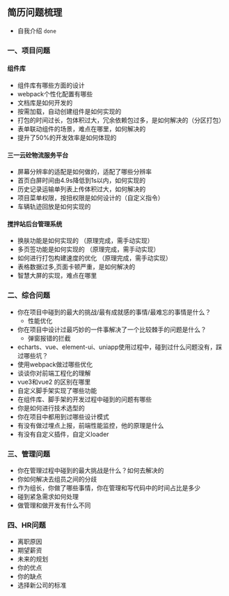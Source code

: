 ## 简历问题梳理

- 自我介绍    `done`

### 一、项目问题

#### 组件库

- 组件库有哪些方面的设计
- webpack个性化配置有哪些
- 文档库是如何开发的
- 按需加载，自动创建组件是如何实现的
- 打包的时间过长，包体积过大，冗余依赖包过多，是如何解决的（分区打包）
- 表单联动组件的场景，难点在哪里，如何解决的
- 提升了50%的开发效率是如何体现的

#### 三一云砼物流服务平台

- 屏幕分辨率的适配是如何做的，适配了哪些分辨率
- 首页白屏时间由4.9s降低到1s以内，如何实现的
- 历史记录运输单列表上传体积过大，如何解决的
- 项目菜单权限，按扭权限是如何设计的（自定义指令）
- 车辆轨迹回放是如何实现的

#### 搅拌站后台管理系统

- 换肤功能是如何实现的  （原理完成，需手动实现）
- 多页签功能是如何实现的  （原理完成，需手动实现）
- 如何进行打包构建速度的优化 （原理完成，需手动实现）
- 表格数据过多,页面卡顿严重，是如何解决的 
- 智慧大屏的实现，难点在哪里

### 二、综合问题

- 你在项目中碰到的最大的挑战/最有成就感的事情/最难忘的事情是什么？
  - 性能优化
- 你在项目中设计过最巧妙的一件事解决了一个比较棘手的问题是什么？
  - 弹窗报错的拦截
- echarts、vue、element-ui、uniapp使用过程中，碰到过什么问题没有，踩过哪些坑？
- 使用webpack做过哪些优化
- 谈谈你对前端工程化的理解
- vue3和vue2 的区别在哪里
- 自定义脚手架实现了哪些功能
- 在组件库、脚手架的开发过程中碰到的问题有哪些
- 你是如何进行技术选型的
- 你在项目中都用到过哪些设计模式
- 有没有做过埋点上报，前端性能监控，他的原理是什么
- 有没有自定义插件，自定义loader

### 三、管理问题

- 你在管理过程中碰到的最大挑战是什么？如何去解决的
- 你如何解决去组员之间的分歧
- 作为组长，你做了哪些事情，你在管理和写代码中的时间占比是多少
- 碰到紧急需求如何处理
- 做管理和做开发有什么不同

### 四、HR问题

- 离职原因
- 期望薪资
- 未来的规划
- 你的优点
- 你的缺点
- 选择新公司的标准









